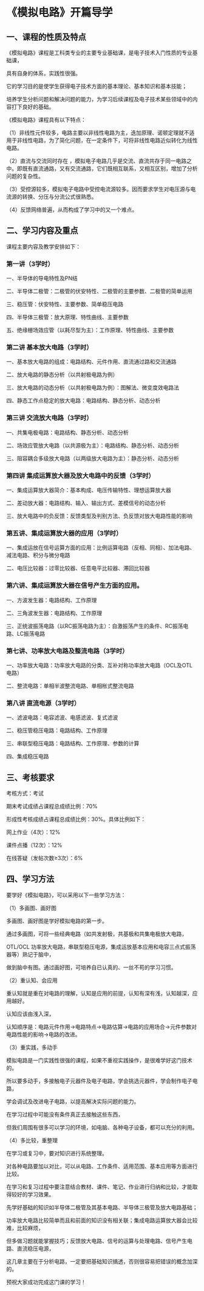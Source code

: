 # 《模拟电路》开篇导学

## 一、课程的性质及特点

《模拟电路》课程是工科类专业的主要专业基础课，是电子技术入门性质的专业基础课，

具有自身的体系，实践性很强。

它的学习目的是使学生获得电子技术方面的基本理论、基本知识和基本技能；

培养学生分析问题和解决问题的能力，为学习后续课程及电子技术某些领域中的内容打下良好的基础。

《模拟电路》课程具有以下特点：

（1）非线性元件较多，电路主要以非线性电路为主，迭加原理、诺顿定理就不适用于非线性电路，为了简化问题，在一定条件下，可将非线性电路近似转化为线性电路。

（2）直流与交流同时存在 ，模拟电子电路几乎是交流、直流共存于同一电路之中。即既有直流通路，又有交流通路，它们既相互联系，又相互区别，增加了分析问题的复杂性。 

（3）受控源较多，模拟电子电路中受控电流源较多。因而要求学生对电压源与电流源的转换、分压与分流公式很熟悉。

（4）反馈网络普遍，从而构成了学习中的又一个难点。

## 二、学习内容及重点

课程主要内容及教学安排如下：

### 第一讲（3学时）

一、半导体的导电特性及PN结

二、半导体二极管：二极管的伏安特性、二极管的主要参数、二极管的简单运用

三、稳压管：伏安特性、主要参数、简单稳压电路

四、半导体三极管：放大原理、特性曲线、主要参数

五、绝缘栅场效应管（以耗尽型为主）：工作原理、特性曲线、主要参数

### 第二讲  基本放大电路（3学时）

一、基本放大电路的组成：电路结构、元件作用、直流通过路和交流通路

二、放大电路的静态分析（以共射极电路为例）

三、放大电路的动态分析（以共射极电路为例）：图解法、微变度效电路法

四、静态工作点稳定的放大电路：电路结构、静态分析、动态分析

### 第三讲  交流放大电路（3学时）

一、共集电极电路：电路结构、静态分析、动态分析

二、场效应管放大电路（以共源极为主）：电路结构、静态分析、动态分析

三、阻容耦合多级放大电路（以两级放大电路为主）：静态分析、动态分析

### 第四讲  集成运算放大器及放大电路中的反馈（3学时）

一、集成运算放大器简介：基本构成、电压传输特性、理想运算放大器

二、差动放大器：电路结构、输入、输出方式、差模信号的动态分析

三、放大电路中的负反馈：反馈类型及判别方法、负反馈对放大电路性能的影响

### 第五讲、集成运算放大器的应用（3学时）

一、集成运放在信号运算方面的应用：比例运算电路（反相、同相）、加法电路、减法电路、积分与微分电路

二、电压比较器：过零比较器、任意电平比较器、滞回比较器

### 第六讲、集成运算放大器在信号产生方面的应用。

一、方波发生器：电路结构、工作原理

二、三角波发生器：电路结构、工作原理

三、正统波振荡电路（以RC振荡电路为主）：自激振荡产生的条件、RC振荡电路、LC振荡电路

### 第七讲、功率放大电路及整流电路（3学时）

一、功率放大电路：功率放大电路的分类、互补对称功率放大电路（OCL及OTL电路）

二、整流电路：单相半波整流电路、单相枨式整流电路

### 第八讲  直流电源（3学时）

一、滤波电路：电容滤波、电感滤波、复式滤波

二、稳压管稳压电路：电路结构、工作原理

三、串联型稳压电路：电路结构、工作原理、参数的计算

四、集成稳压电路

## 三、考核要求

考核方式：考试

期末考试成绩占课程总成绩比例：70%

形成性考核成绩占课程总成绩比例：30%。具体比例如下：

网上作业（4次）：12%

课件点播（12次）：12%

在线答疑（发帖次数≥3次）：6%

## 四、学习方法
要学好《模拟电路》，可以采用以下一些学习方法：

（1）多画图、画好图 

多画图、画好图是学好模拟电路的第一步。

通过多画图，可将一些经典电路（如共发射极，共基极和共集电极放大电路，

 OTL/OCL 功率放大电路，串联型稳压电源，集成运放基本应用和电容三点式振荡器等）熟记于脑中，
 
 做到脑中有图。通过画好图，可培养自已认真的、一丝不苟的学习习惯。

（2）重认知、会应用 

重认知就是重在对电路的理解，认知是应用的前提，认知有深有浅，认知越深，应用越好。

认知应该由浅入深，

认知顺序是：电路元件作用→电路特点→电路估算→电路的应用场合→元件参数对电路性能的影响→电路的改进。 

（3）重实践，多动手 

模拟电路是一门实践性很强的课程，如果不重视实践操作，是很难学好这门技术的。

所以要多动手，多接触电子元器件及电子电路，学会挑选元器件，学会制作电子电路，

学会调试及改进电子电路，以提高解决实际问题的能力。

在学习过程中可能没有条件真正去接触这些东西，

但我们周围有很多可以学习的环境，如电脑、各种电子设备，都可以充分的利用。

（4）多比较，重整理

在学习或复习中，要对知识进行系统整理。

对各种电路要加以对比，可以从电路、工作条件、适用范围、基本应用等方面进行比较。

在学习和复习过程中要注意结合教材、课件、笔记、作业进行归纳和比较，才能取得较好的学习效果。

先学好基础的知识如半导体二极管及其基本电路、半导体三极管及放大电路基础；

功率放大电路比较简单而且和前面的知识没有相关联；集成电路运算放大器会比较难，比较麻烦，

但多做习题就能掌握技巧；反馈放大电路、信号的运算与处理电路、信号产生电路、直流稳压电源，

这几章主要在于分析电路，一定要把基础知识搞透，否则很容易把错误的概念加深的。

预祝大家成功完成这门课的学习！